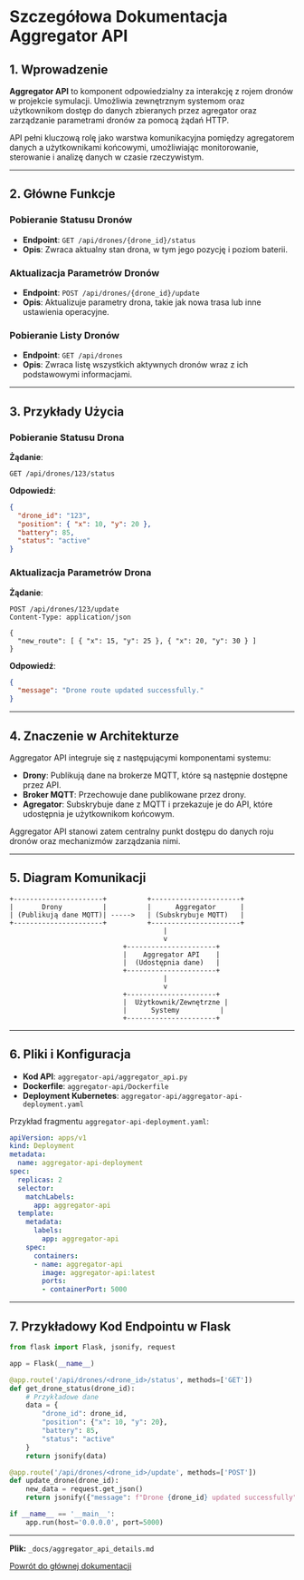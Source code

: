 # Szczegółowa Dokumentacja Aggregator API

## 1. Wprowadzenie

**Aggregator API** to komponent odpowiedzialny za interakcję z rojem dronów w projekcie symulacji. Umożliwia zewnętrznym systemom oraz użytkownikom dostęp do danych zbieranych przez agregator oraz zarządzanie parametrami dronów za pomocą żądań HTTP.

API pełni kluczową rolę jako warstwa komunikacyjna pomiędzy agregatorem danych a użytkownikami końcowymi, umożliwiając monitorowanie, sterowanie i analizę danych w czasie rzeczywistym.

---

## 2. Główne Funkcje

### Pobieranie Statusu Dronów

- **Endpoint**: `GET /api/drones/{drone_id}/status`
- **Opis**: Zwraca aktualny stan drona, w tym jego pozycję i poziom baterii.

### Aktualizacja Parametrów Dronów

- **Endpoint**: `POST /api/drones/{drone_id}/update`
- **Opis**: Aktualizuje parametry drona, takie jak nowa trasa lub inne ustawienia operacyjne.

### Pobieranie Listy Dronów

- **Endpoint**: `GET /api/drones`
- **Opis**: Zwraca listę wszystkich aktywnych dronów wraz z ich podstawowymi informacjami.

---

## 3. Przykłady Użycia

### Pobieranie Statusu Drona

**Żądanie**:
```http
GET /api/drones/123/status
```

**Odpowiedź**:
```json
{
  "drone_id": "123",
  "position": { "x": 10, "y": 20 },
  "battery": 85,
  "status": "active"
}
```

### Aktualizacja Parametrów Drona

**Żądanie**:
```http
POST /api/drones/123/update
Content-Type: application/json

{
  "new_route": [ { "x": 15, "y": 25 }, { "x": 20, "y": 30 } ]
}
```

**Odpowiedź**:
```json
{
  "message": "Drone route updated successfully."
}
```

---

## 4. Znaczenie w Architekturze

Aggregator API integruje się z następującymi komponentami systemu:

- **Drony**: Publikują dane na brokerze MQTT, które są następnie dostępne przez API.
- **Broker MQTT**: Przechowuje dane publikowane przez drony.
- **Agregator**: Subskrybuje dane z MQTT i przekazuje je do API, które udostępnia je użytkownikom końcowym.

Aggregator API stanowi zatem centralny punkt dostępu do danych roju dronów oraz mechanizmów zarządzania nimi.

---

## 5. Diagram Komunikacji

```
+----------------------+          +----------------------+
|       Drony          |          |      Aggregator      |
| (Publikują dane MQTT)| ----->   | (Subskrybuje MQTT)   |
+----------------------+          +----------------------+
                                      |
                                      v
                            +----------------------+
                            |    Aggregator API    |
                            |  (Udostępnia dane)   |
                            +----------------------+
                                      |
                                      v
                            +----------------------+
                            |  Użytkownik/Zewnętrzne |
                            |      Systemy          |
                            +----------------------+
```

---

## 6. Pliki i Konfiguracja

- **Kod API**: `aggregator-api/aggregator_api.py`
- **Dockerfile**: `aggregator-api/Dockerfile`
- **Deployment Kubernetes**: `aggregator-api/aggregator-api-deployment.yaml`

Przykład fragmentu `aggregator-api-deployment.yaml`:

```yaml
apiVersion: apps/v1
kind: Deployment
metadata:
  name: aggregator-api-deployment
spec:
  replicas: 2
  selector:
    matchLabels:
      app: aggregator-api
  template:
    metadata:
      labels:
        app: aggregator-api
    spec:
      containers:
      - name: aggregator-api
        image: aggregator-api:latest
        ports:
        - containerPort: 5000
```

---

## 7. Przykładowy Kod Endpointu w Flask

```python
from flask import Flask, jsonify, request

app = Flask(__name__)

@app.route('/api/drones/<drone_id>/status', methods=['GET'])
def get_drone_status(drone_id):
    # Przykładowe dane
    data = {
        "drone_id": drone_id,
        "position": {"x": 10, "y": 20},
        "battery": 85,
        "status": "active"
    }
    return jsonify(data)

@app.route('/api/drones/<drone_id>/update', methods=['POST'])
def update_drone(drone_id):
    new_data = request.get_json()
    return jsonify({"message": f"Drone {drone_id} updated successfully", "data": new_data})

if __name__ == '__main__':
    app.run(host='0.0.0.0', port=5000)
```

---

**Plik:** `_docs/aggregator_api_details.md`

[Powrót do głównej dokumentacji](../README.MD)